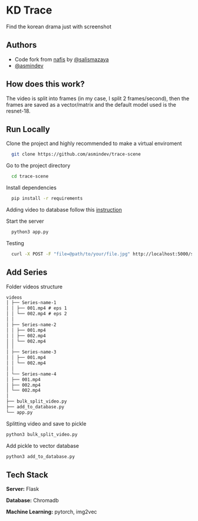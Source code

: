 # KD Trace

Find the korean drama just with screenshot

## Authors

-   Code fork from [nafis](https://www.github.com/salismazaya/nafis) by [@salismazaya](https://www.github.com/salismazaya)
-   [@asmindev](https://www.github.com/asmindev)

## How does this work?

The video is split into frames (in my case, I split 2 frames/second), then the frames are saved as a vector/matrix and the default model used is the resnet-18.

## Run Locally

Clone the project and highly recommended to make a virtual enviroment

```bash
  git clone https://github.com/asmindev/trace-scene
```

Go to the project directory

```bash
  cd trace-scene
```

Install dependencies

```bash
  pip install -r requirements
```

Adding video to database follow this [instruction](https://www.github.com/asmindev/trace-scene#add-series)

Start the server

```bash
  python3 app.py
```

Testing

```bash
  curl -X POST -F "file=@path/to/your/file.jpg" http://localhost:5000/search

```

## Add Series

Folder videos structure

```md
videos
│ ├── Series-name-1
│ │ ├── 001.mp4 # eps 1
│ │ └── 002.mp4 # eps 2
│ │
│ ├── Series-name-2
│ │ ├── 001.mp4
│ │ ├── 002.mp4
│ │ └── 002.mp4
│ │
│ ├── Series-name-3
│ │ ├── 001.mp4
│ │ └── 002.mp4
│ │
│ └── Series-name-4
│ ├── 001.mp4
│ ├── 002.mp4
│ └── 002.mp4
│
├── bulk_split_video.py
├── add_to_database.py
└── app.py
```

Splitting video and save to pickle

```bash
python3 bulk_split_video.py

```

Add pickle to vector database

```bash
python3 add_to_database.py

```

## Tech Stack

**Server:** Flask

**Database:** Chromadb

**Machine Learning:** pytorch, img2vec
